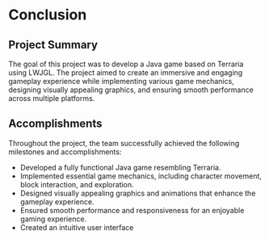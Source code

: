 # Conclusion

## Project Summary

The goal of this project was to develop a Java game based on Terraria using LWJGL. The project aimed to create an immersive and engaging gameplay experience while implementing various game mechanics, designing visually appealing graphics, and ensuring smooth performance across multiple platforms.

## Accomplishments

Throughout the project, the team successfully achieved the following milestones and accomplishments:

- Developed a fully functional Java game resembling Terraria.
- Implemented essential game mechanics, including character movement, block interaction, and exploration.
- Designed visually appealing graphics and animations that enhance the gameplay experience.
- Ensured smooth performance and responsiveness for an enjoyable gaming experience.
- Created an intuitive user interface
